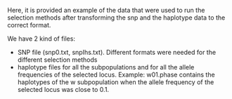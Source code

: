 Here, it is provided an example of the data that were used to run the selection methods after transforming the snp and the haplotype data to the correct format.

We have 2 kind of files:
- SNP file (snp0.txt, snpIhs.txt). Different formats were needed for the different selection methods
- haplotype files for all the subpopulations and for all the allele frequencies of the selected locus.
  Example: w01.phase contains the haplotypes of the w subpopulation when the allele frequency of the selected locus was close to 0.1.  
